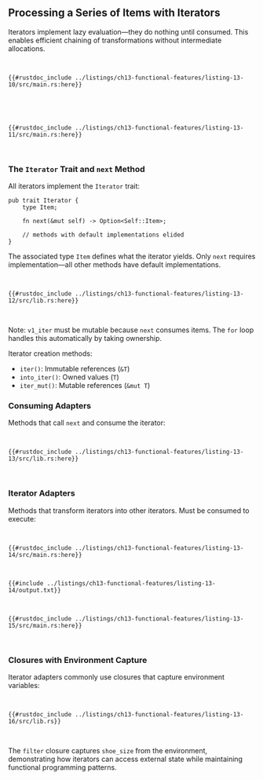 ## Processing a Series of Items with Iterators

Iterators implement lazy evaluation—they do nothing until consumed. This enables efficient chaining of transformations without intermediate allocations.

<Listing number="13-10" file-name="src/main.rs" caption="Creating an iterator">

```rust,editable
{{#rustdoc_include ../listings/ch13-functional-features/listing-13-10/src/main.rs:here}}
```

</Listing>

<Listing number="13-11" file-name="src/main.rs" caption="Using an iterator in a `for` loop">

```rust,editable
{{#rustdoc_include ../listings/ch13-functional-features/listing-13-11/src/main.rs:here}}
```

</Listing>

### The `Iterator` Trait and `next` Method

All iterators implement the `Iterator` trait:

```rust,editable
pub trait Iterator {
    type Item;

    fn next(&mut self) -> Option<Self::Item>;

    // methods with default implementations elided
}
```

The associated type `Item` defines what the iterator yields. Only `next` requires implementation—all other methods have default implementations.

<Listing number="13-12" file-name="src/lib.rs" caption="Calling the `next` method on an iterator">

```rust,editable,noplayground
{{#rustdoc_include ../listings/ch13-functional-features/listing-13-12/src/lib.rs:here}}
```

</Listing>

Note: `v1_iter` must be mutable because `next` consumes items. The `for` loop handles this automatically by taking ownership.

Iterator creation methods:
- `iter()`: Immutable references (`&T`)
- `into_iter()`: Owned values (`T`)  
- `iter_mut()`: Mutable references (`&mut T`)

### Consuming Adapters

Methods that call `next` and consume the iterator:

<Listing number="13-13" file-name="src/lib.rs" caption="Using `sum` to consume an iterator">

```rust,editable,noplayground
{{#rustdoc_include ../listings/ch13-functional-features/listing-13-13/src/lib.rs:here}}
```

</Listing>

### Iterator Adapters

Methods that transform iterators into other iterators. Must be consumed to execute:

<Listing number="13-14" file-name="src/main.rs" caption="Iterator adapter `map` (produces warning)">

```rust,editable,not_desired_behavior
{{#rustdoc_include ../listings/ch13-functional-features/listing-13-14/src/main.rs:here}}
```

</Listing>

```console
{{#include ../listings/ch13-functional-features/listing-13-14/output.txt}}
```

<Listing number="13-15" file-name="src/main.rs" caption="Using `map` and `collect` together">

```rust,editable
{{#rustdoc_include ../listings/ch13-functional-features/listing-13-15/src/main.rs:here}}
```

</Listing>

### Closures with Environment Capture

Iterator adapters commonly use closures that capture environment variables:

<Listing number="13-16" file-name="src/lib.rs" caption="Using `filter` with environment capture">

```rust,editable,noplayground
{{#rustdoc_include ../listings/ch13-functional-features/listing-13-16/src/lib.rs}}
```

</Listing>

The `filter` closure captures `shoe_size` from the environment, demonstrating how iterators can access external state while maintaining functional programming patterns.

